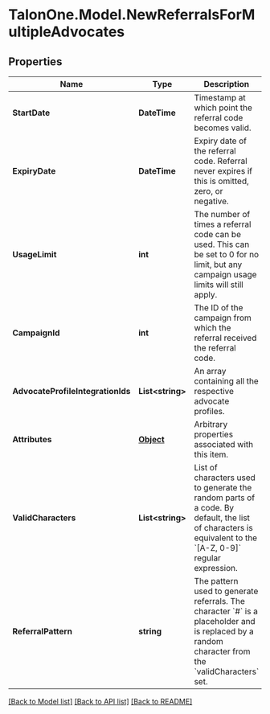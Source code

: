 # TalonOne.Model.NewReferralsForMultipleAdvocates
## Properties

Name | Type | Description | Notes
------------ | ------------- | ------------- | -------------
**StartDate** | **DateTime** | Timestamp at which point the referral code becomes valid. | [optional] 
**ExpiryDate** | **DateTime** | Expiry date of the referral code. Referral never expires if this is omitted, zero, or negative. | [optional] 
**UsageLimit** | **int** | The number of times a referral code can be used. This can be set to 0 for no limit, but any campaign usage limits will still apply.  | 
**CampaignId** | **int** | The ID of the campaign from which the referral received the referral code. | 
**AdvocateProfileIntegrationIds** | **List&lt;string&gt;** | An array containing all the respective advocate profiles. | 
**Attributes** | [**Object**](.md) | Arbitrary properties associated with this item. | [optional] 
**ValidCharacters** | **List&lt;string&gt;** | List of characters used to generate the random parts of a code. By default, the list of characters is equivalent to the &#x60;[A-Z, 0-9]&#x60; regular expression.  | [optional] 
**ReferralPattern** | **string** | The pattern used to generate referrals. The character &#x60;#&#x60; is a placeholder and is replaced by a random character from the &#x60;validCharacters&#x60; set.  | [optional] 

[[Back to Model list]](../README.md#documentation-for-models) [[Back to API list]](../README.md#documentation-for-api-endpoints) [[Back to README]](../README.md)

